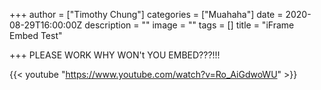 +++
author = ["Timothy Chung"]
categories = ["Muahaha"]
date = 2020-08-29T16:00:00Z
description = ""
image = ""
tags = []
title = "iFrame Embed Test"

+++
PLEASE WORK WHY WON't YOU EMBED???!!!

<span class="tablewrapper" markdown="1">

{{< youtube "https://www.youtube.com/watch?v=Ro_AiGdwoWU" >}}

</span>
